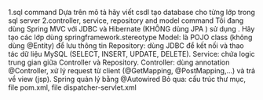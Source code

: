 1.sql command
Dựa trên mô tả hãy viết csdl tạo database cho từng lớp trong sql server
2.controller, service, repository and model command
Tôi đang dùng Spring MVC với JDBC và Hibernate (KHÔNG dùng JPA ) sử dụng . 
Hãy tạo các lớp dùng springframework.stereotype 
Model: là POJO class (không dùng @Entity) để lưu thông tin 
Repository: dùng JDBC để kết nối và thao tác dữ liệu MySQL (SELECT, INSERT, UPDATE, DELETE). 
Service: chứa logic trung gian giữa Controller và Repository. 
Controller: dùng annotation @Controller, xử lý request từ client (@GetMapping, @PostMapping,...) và trả về view (jsp). Spring quản lý bằng @Autowired 
Bỏ qua: cấu trúc thư mục, file pom.xml, file dispatcher-servlet.xml
